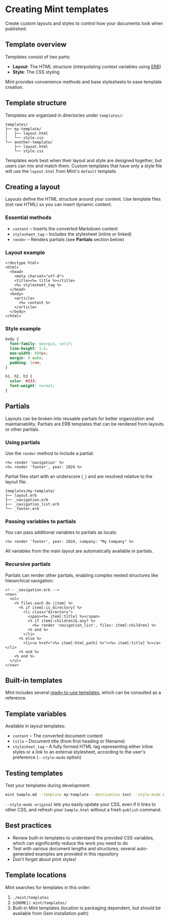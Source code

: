 # Creating Mint templates

Create custom layouts and styles to control how your documents look when published.

## Template overview

Templates consist of two parts:

- **Layout**: The HTML structure (interpolating context variables using [ERB][])
- **Style**: The CSS styling

Mint provides convenience methods and base stylesheets to ease template creation.

## Template structure

Templates are organized in directories under `templates/`:

```
templates/
├── my-template/
│   ├── layout.html
│   └── style.css
└── another-template/
    ├── layout.html
    └── style.css
```

Templates work best when their layout and style are designed together,
but users can mix and match them. Custom templates that have only a style
file will use the `layout.html` from Mint's `default` template.

## Creating a layout

Layouts define the HTML structure around your content. Use template files
(not raw HTML) so you can insert dynamic content.

### Essential methods

- `content` – Inserts the converted Markdown content
- `stylesheet_tag` – Includes the stylesheet (inline or linked)
- `render` – Renders partials (see **Partials** section below)

### Layout example

```erb
<!doctype html>
<html>
  <head>
    <meta charset="utf-8">
    <title><%= title %></title>
    <%= stylesheet_tag %>
  </head>
  <body>
    <article>
      <%= content %>
    </article>
  </body>
</html>
```

### Style example

```css
body {
  font-family: Georgia, serif;
  line-height: 1.6;
  max-width: 800px;
  margin: 0 auto;
  padding: 2rem;
}

h1, h2, h3 {
  color: #333;
  font-weight: normal;
}
```

## Partials

Layouts can be broken into reusable partials for better organization and maintainability. Partials are ERB templates that can be rendered from layouts or other partials.

### Using partials

Use the `render` method to include a partial:

```erb
<%= render 'navigation' %>
<%= render 'footer', year: 2024 %>
```

Partial files start with an underscore (`_`) and are resolved relative to the layout file:

```
templates/my-template/
├── layout.erb
├── _navigation.erb
├── _navigation_list.erb
└── _footer.erb
```

### Passing variables to partials

You can pass additional variables to partials as locals:

```erb
<%= render 'footer', year: 2024, company: "My Company" %>
```

All variables from the main layout are automatically available in partials.

### Recursive partials

Partials can render other partials, enabling complex nested structures like hierarchical navigation:

```erb
<!-- _navigation.erb -->
<nav>
  <ul>
    <% files.each do |item| %>
      <% if item[:is_directory] %>
        <li class="directory">
          <span><%= item[:title] %></span>
          <% if item[:children]&.any? %>
            <%= render 'navigation_list', files: item[:children] %>
          <% end %>
        </li>
      <% else %>
        <li><a href="<%= item[:html_path] %>"><%= item[:title] %></a></li>
      <% end %>
    <% end %>
  </ul>
</nav>
```

## Built-in templates

Mint includes several [ready-to-use templates][built-in templates], which can be consulted as a reference.

## Template variables

Available in layout templates:

- `content` – The converted document content
- `title` – Document title (from first heading or filename)
- `stylesheet_tag` – A fully formed HTML tag representing either inline
  styles or a link to an external stylesheet, according to the user's
  preference (`--style-mode` option)

## Testing templates

Test your templates during development:

```bash
mint Sample.md --template my-template --destination test --style-mode original
```

`--style-mode original` lets you easily update your CSS, even if it links
to other CSS, and refresh your `Sample.html` without a fresh `publish` command.

## Best practices

- Review built-in templates to understand the provided CSS variables,
  which can significantly reduce the work you need to do
- Test with various document lengths and structures; several auto-generated
  examples are provided in this repository
- Don't forget about print styles!

## Template locations

Mint searches for templates in this order:

1. `./mint/templates`
2. `${HOME}/.mint/templates/`
4. Built-in Mint templates (location is packaging dependent, but should be
   available from Gem installation path)

[built-in templates]: https://github.com/davejacobs/mint/tree/master/config/templates
[ERB]: https://ruby-doc.org/stdlib-3.1.1/libdoc/erb/rdoc/ERB.html